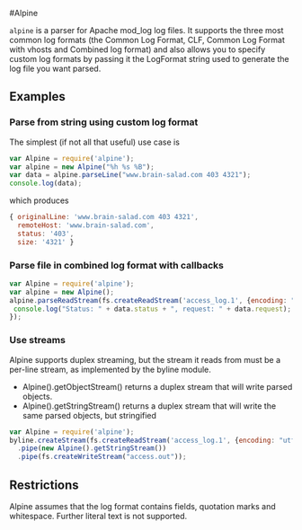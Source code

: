 #Alpine

`alpine` is a parser for Apache mod_log log files. It supports the three most common log formats (the Common Log Format, CLF, Common Log Format with vhosts and Combined log format)
and also allows you to specify custom log formats by passing it the LogFormat string used to generate the log file you want parsed.

## Examples

### Parse from string using custom log format
The simplest (if not all that useful) use case is
```js
var Alpine = require('alpine');
var alpine = new Alpine("%h %s %B");
var data = alpine.parseLine("www.brain-salad.com 403 4321");
console.log(data);
```

which produces

```js
{ originalLine: 'www.brain-salad.com 403 4321',
  remoteHost: 'www.brain-salad.com',
  status: '403',
  size: '4321' }
```

### Parse file in combined log format with callbacks
 ```js
var Alpine = require('alpine');
var alpine = new Alpine();
alpine.parseReadStream(fs.createReadStream('access_log.1', {encoding: "utf8"}), function(data) {
  console.log("Status: " + data.status + ", request: " + data.request);
});
 ```

### Use streams
Alpine supports duplex streaming, but the stream it reads from must be a per-line stream, as implemented by the byline module.

- Alpine().getObjectStream() returns a duplex stream that will write parsed objects.
- Alpine().getStringStream() returns a duplex stream that will write the same parsed objects, but stringified

```js
var Alpine = require('alpine');
byline.createStream(fs.createReadStream('access_log.1', {encoding: "utf8"}))
  .pipe(new Alpine().getStringStream())
  .pipe(fs.createWriteStream("access.out"));
```



## Restrictions

Alpine assumes that the log format contains fields, quotation marks and whitespace. Further literal text is not supported.




